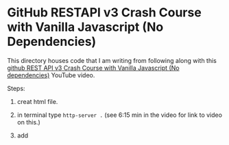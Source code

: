 # GitHub RESTAPI v3 Crash Course with Vanilla Javascript (No Dependencies)

This directory houses code that I am writing from following along with this [github REST API v3 Crash Course with Vanilla Javascript (No dependencies)](https://www.youtube.com/watch?v=5QlE6o-iYcE) YouTube video.


Steps:
1. creat html file.
2. in terminal type `http-server .` (see 6:15 min in the video for link to video on this.)
3. add <script> tag in html file for fetch
4. learned about fetch().then().then() vs async and await.
5. learned about 
    ???. Typing `html-5` in the html file.
    ???. starting up a server typ typing  `http-server .` in the terminal.
    a. document.getElementById
    b. variable.appendChild
    c. document.createTextNode
    d. document.createElement 
    e. using chrome dev tools to debug by creating breakpionts
    f. headers
    g. 

    ???. Reading GitHub API docs.

Section 3 Notes
https://developer.github.com/v3/search/#search-commits
fetch() takes two parameters    

Section 4 Notes
Look into this: console.log(response.headers.get("link"))
// Result:
// <https://api.github.com/search/commits?q=repo%3Afreecodecamp%2Ffreecodecamp+author-date%3A2019-03-01..2019-03-31&page=2>; rel="next", <https://api.github.com/search/commits?q=repo%3Afreecodecamp%2Ffreecodecamp+author-date%3A2019-03-01..2019-03-31&page=28>; rel="last"

Table of Contents
1. Search public repositories.
2. Search public issues.
3. Search public commits.
4. Lazy fetching talked about in video but not covered. Refered to another video or lesson or tutorial.
5. Pagination.
6. Authorization - searching private repo issues.
7. Creating Issues.

## Associated Links
* `GitHub RESTAPI v3 Crash Course with Vanilla Javascript (No Dependencies)` Trello card.
https://trello.com/c/9L26mWSo/461-github-restapi-v3-crash-course-with-vanilla-javascript-no-dependencies